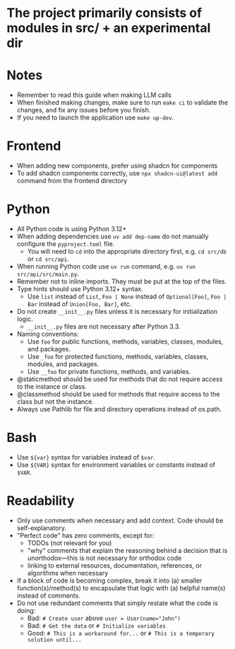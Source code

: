 # The project primarily consists of modules in src/ + an experimental dir

# Notes

- Remember to read this guide when making LLM calls
- When finished making changes, make sure to run `make ci` to validate the changes, and fix any issues before you
  finish.
- If you need to launch the application use `make up-dev`.

# Frontend

- When adding new components, prefer using shadcn for components
- To add shadcn components correctly, use `npx shadcn-ui@latest add` command from the frontend directory

# Python

- All Python code is using Python 3.12+
- When adding dependencies use `uv add dep-name` do not manually configure the `pyproject.toml` file.
    - You will need to `cd` into the appropriate directory first, e.g. `cd src/db` or `cd src/api`.
- When running Python code use `uv run` command, e.g. `uv run src/api/src/main.py`.
- Remember not to inline imports. They must be put at the top of the files.
- Type hints should use Python 3.12+ syntax.
    - Use `list` instead of `List`, `Foo | None` instead of `Optional[Foo]`, `Foo | Bar` instead of `Union[Foo, Bar]`,
      etc.
- Do not create `__init__.py` files unless it is necessary for initialization logic.
    - `__init__.py` files are not necessary after Python 3.3.
- Naming conventions:
  - Use `foo` for public functions, methods, variables, classes, modules, and packages.
  - Use `_foo` for protected functions, methods, variables, classes, modules, and packages.
  - Use `__foo` for private functions, methods, and variables.
- @staticmethod should be used for methods that do not require access to the instance or class.
- @classmethod should be used for methods that require access to the class but not the instance.
- Always use Pathlib for file and directory operations instead of os.path.

# Bash

- Use `${var}` syntax for variables instead of `$var`.
- Use `${VAR}` syntax for environment variables or constants instead of `$VAR`.

# Readability

- Only use comments when necessary and add context. Code should be self-explanatory.
- "Perfect code" has zero comments, except for:
    - TODOs (not relevant for you)
    - "why" comments that explain the reasoning behind a decision that is unorthodox—this is not necessary for orthodox
      code
    - linking to external resources, documentation, references, or algorithms when necessary
- If a block of code is becoming complex, break it into (a) smaller function(s)/method(s) to encapsulate that logic
  with (a) helpful name(s) instead of comments.
- Do not use redundant comments that simply restate what the code is doing:
    - Bad: `# Create user` above `user = User(name="John")`
    - Bad: `# Get the data` or `# Initialize variables`
    - Good: `# This is a workaround for...` or `# This is a temporary solution until...`
